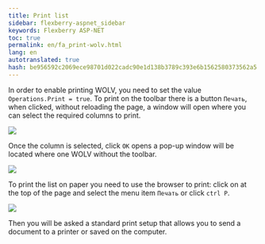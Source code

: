 ```yaml
--- 
title: Print list 
sidebar: flexberry-aspnet_sidebar 
keywords: Flexberry ASP-NET 
toc: true 
permalink: en/fa_print-wolv.html 
lang: en 
autotranslated: true 
hash: be956592c2069ece98701d022cadc90e1d138b3789c393e6b1562580373562a5 
--- 
```


In order to enable printing WOLV, you need to set the value `Operations.Print = true`. To print on the toolbar there is a button `Печать`, when clicked, without reloading the page, a window will open where you can select the required columns to print. 

![](/images/pages/products/flexberry-aspnet/controls/wolv/print-selected.png) 

Once the column is selected, click `ОК` opens a pop-up window will be located where one WOLV without the toolbar. 

![](/images/pages/products/flexberry-aspnet/controls/wolv/print.png) 

To print the list on paper you need to use the browser to print: click on at the top of the page and select the menu item `Печать` or click `ctrl P`. 

![](/images/pages/products/flexberry-aspnet/controls/wolv/print2.png) 

Then you will be asked a standard print setup that allows you to send a document to a printer or saved on the computer. 



